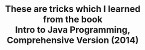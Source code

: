 <h1 align="center">These are tricks which I learned from the book <br>Intro to Java Programming, Comprehensive Version (2014)</h1>
